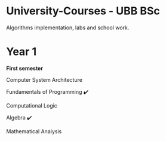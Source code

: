 # University-Courses - UBB BSc
Algorithms implementation, labs and school work.

# **Year 1**
**First semester**

Computer System Architecture

Fundamentals of Programming ✔️

Computational Logic

Algebra ✔️

Mathematical Analysis
